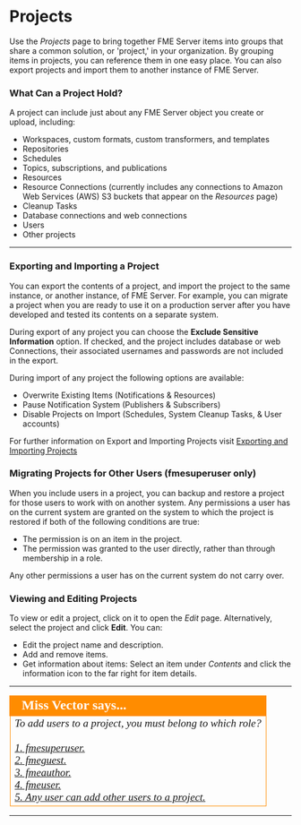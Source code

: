 # Projects #

Use the *Projects* page to bring together FME Server items into groups that share a common solution, or 'project,' in your organization. By grouping items in projects, you can reference them in one easy place. You can also export projects and import them to another instance of FME Server.

### What Can a Project Hold? ###

A project can include just about any FME Server object you create or upload, including:

- Workspaces, custom formats, custom transformers, and templates
- Repositories
- Schedules
- Topics, subscriptions, and publications
- Resources
- Resource Connections (currently includes any connections to Amazon Web Services (AWS) S3 buckets that appear on the *Resources* page)
- Cleanup Tasks
- Database connections and web connections
- Users
- Other projects

---

### Exporting and Importing a Project ###

You can export the contents of a project, and import the project to the same instance, or another instance, of FME Server. For example, you can migrate a project when you are ready to use it on a production server after you have developed and tested its contents on a separate system.

During export of any project you can choose the **Exclude Sensitive Information** option. If checked, and the project includes database or web Connections, their associated usernames and passwords are not included in the export.

During import of any project the following options are available:
  - Overwrite Existing Items (Notifications & Resources)
  - Pause Notification System (Publishers & Subscribers)
  - Disable Projects on Import (Schedules, System Cleanup Tasks, & User accounts)

For further information on Export and Importing Projects visit [Exporting and Importing Projects](http://docs.safe.com/fme/html/FME_Server_Documentation/Content/WebUI/Exporting-Importing-Projects.htm)

### Migrating Projects for Other Users (fmesuperuser only)

When you include users in a project, you can backup and restore a project for those users to work with on another system. Any permissions a user has on the current system are granted on the system to which the project is restored if both of the following conditions are true:

- The permission is on an item in the project.
- The permission was granted to the user directly, rather than through membership in a role.

Any other permissions a user has on the current system do not carry over.

### Viewing and Editing Projects ###

To view or edit a project, click on it to open the *Edit* page. Alternatively, select the project and click **Edit**. You can:

- Edit the project name and description.
- Add and remove items.
- Get information about items: Select an item under *Contents* and click the information icon to the far right for item details.

---

<!--miss vector Says Section-->

<table style="border-spacing: 0px">
<tr>
<td style="vertical-align:middle;background-color:darkorange;border: 2px solid darkorange">
<i class="fa fa-quote-left fa-lg fa-pull-left fa-fw" style="color:white;padding-right: 12px;vertical-align:text-top"></i>
<span style="color:white;font-size:x-large;font-weight: bold;font-family:serif">Miss Vector says...</span>
</td>
</tr>

<tr>
<td style="border: 1px solid darkorange">
<span style="font-family:serif; font-style:italic; font-size:larger">
To add users to a project, you must belong to which role?
<br><br><a href="http://52.73.3.37/fmedatastreaming/Manual/QAResponse2017.fmw?chapter=29&question=2&answer=1&DestDataset_TEXTLINE=C%3A%5CFMEOutput%5CQAResponse.html">1. fmesuperuser.</a>
<br><a href="http://52.73.3.37/fmedatastreaming/Manual/QAResponse2017.fmw?chapter=29&question=2&answer=2&DestDataset_TEXTLINE=C%3A%5CFMEOutput%5CQAResponse.html">2. fmeguest.</a>
<br><a href="http://52.73.3.37/fmedatastreaming/Manual/QAResponse2017.fmw?chapter=29&question=2&answer=3&DestDataset_TEXTLINE=C%3A%5CFMEOutput%5CQAResponse.html">3. fmeauthor.</a>
<br><a href="http://52.73.3.37/fmedatastreaming/Manual/QAResponse2017.fmw?chapter=29&question=2&answer=4&DestDataset_TEXTLINE=C%3A%5CFMEOutput%5CQAResponse.html">4. fmeuser.</a>
<br><a href="http://52.73.3.37/fmedatastreaming/Manual/QAResponse2017.fmw?chapter=29&question=2&answer=5&DestDataset_TEXTLINE=C%3A%5CFMEOutput%5CQAResponse.html">5. Any user can add other users to a project.</a>
</span>
</td>
</tr>
</table>

---
